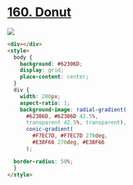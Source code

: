 # [160. Donut](https://cssbattle.dev/play/160)

![](https://cssbattle.dev/targets/160.png)

```HTML
<div></div>
<style>
  body {
    background: #62306D;
    display: grid;
    place-content: center;
  }
  div {
    width: 200px;
    aspect-ratio: 1;
    background-image: radial-gradient(
      #62306D, #62306D 42.5%,
      transparent 42.5%, transparent),
      conic-gradient(
        #F7EC7D, #F7EC7D 270deg,
        #E38F66 270deg, #E38F66
      );

  border-radius: 50%;
  }
</style>
```
